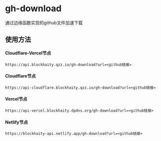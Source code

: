# gh-download

通过边缘函数实现的github文件加速下载

## 使用方法

<!-- tabs:start -->
#### **Cloudflare-Vercel节点**

```
https://api.blockhaity.qzz.io/gh-download?url=<github链接>
```

#### **Cloudflare节点**

```
https://api-cloudflare.blockhaity.qzz.io/gh-download?url=<github链接>
```

#### **Vercel节点**

```
https://api-vercel.blockhaity.dpdns.org/gh-download?url=<github链接>
```

#### **Netlify节点**

```
https://blockhaity-api.netlify.app/gh-download?url=<github链接>
```
<!-- tabs:end -->